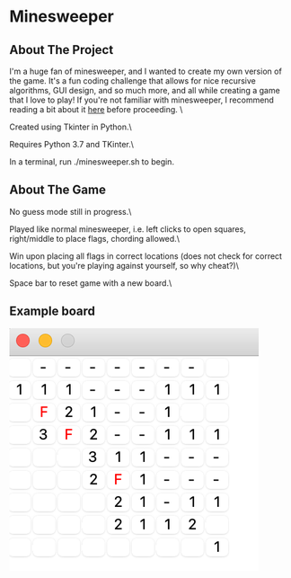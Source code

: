 # Minesweeper

## About The Project

I'm a huge fan of minesweeper, and I wanted to create my own version of the game. It's a fun coding challenge that allows for nice recursive algorithms, GUI design, and so much more, and all while creating a game that I love to play! If you're not familiar with minesweeper, I recommend reading a bit about it [here](https://en.wikipedia.org/wiki/Minesweeper_(video_game)) before proceeding. \

Created using Tkinter in Python.\

Requires Python 3.7 and TKinter.\

In a terminal, run ./minesweeper.sh to begin.

## About The Game
No guess mode still in progress.\

Played like normal minesweeper, i.e. left clicks to open squares, right/middle to place flags, chording allowed.\

Win upon placing all flags in correct locations (does not check for correct locations, but you're playing against yourself, so why cheat?)\

Space bar to reset game with a new board.\

## Example board
![Example Board](mines.png)